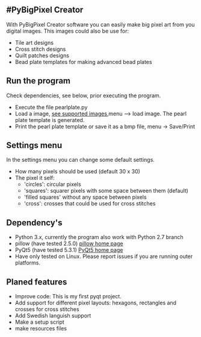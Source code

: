 #PyBigPixel Creator
---
With PyBigPixel Creator software you can easily make big pixel art from you digital images. This images could also be use for:

* Tile art designs
* Cross stitch designs
* Quilt patches designs
* Bead plate templates for making advanced bead plates

## Run the program
Check dependencies, see below, prior executing the program.

* Execute the file pearlplate.py
* Load a image, [see supported images](http://pillow.readthedocs.org/en/latest/handbook/image-file-formats.html),menu --> load image. The pearl plate template is generated.
* Print the pearl plate template or save it as a bmp file, menu -> Save/Print

## Settings menu
In the settings menu you can change some default settings.

* How many pixels should be used (default 30 x 30)
* The pixel it self:
    * 'circles': circular pixels
    * 'squares': squarer pixels with some space between them (default)
    * 'filled squares' without any space between pixels
    * 'cross': crosses that could be used for cross stitches
     
## Dependency's
* Python 3.x, currently the program also work with Python 2.7 branch
* pillow (have tested 2.5.0) [pillow home page](http://pillow.readthedocs.org/en/latest/)
* PyQt5 (have tested 5.3.1) [PyQt5 home page](http://pyqt.sourceforge.net/Docs/PyQt5/index.html)
* Have only tested on Linux. Please report issues if you are running outer platforms.

## Planed features

* Improve code: This is my first pyqt project.
* Add support for different pixel layouts: hexagons, rectangles and crosses for cross stitches
* Add Swedish languish support
* Make a setup script
* make resources files 
